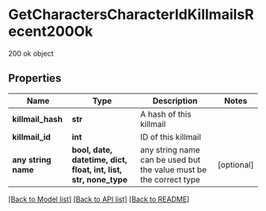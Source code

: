 # GetCharactersCharacterIdKillmailsRecent200Ok

200 ok object

## Properties
Name | Type | Description | Notes
------------ | ------------- | ------------- | -------------
**killmail_hash** | **str** | A hash of this killmail | 
**killmail_id** | **int** | ID of this killmail | 
**any string name** | **bool, date, datetime, dict, float, int, list, str, none_type** | any string name can be used but the value must be the correct type | [optional]

[[Back to Model list]](../README.md#documentation-for-models) [[Back to API list]](../README.md#documentation-for-api-endpoints) [[Back to README]](../README.md)


